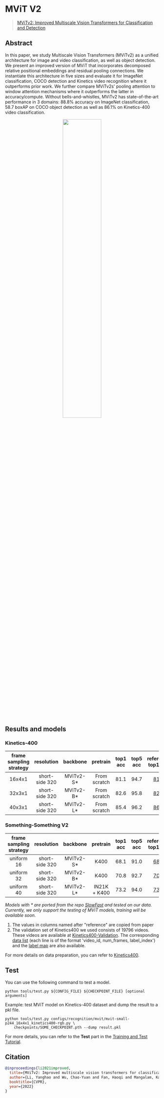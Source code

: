 # MViT V2

> [MViTv2: Improved Multiscale Vision Transformers for Classification and Detection](http://openaccess.thecvf.com//content/CVPR2022/papers/Li_MViTv2_Improved_Multiscale_Vision_Transformers_for_Classification_and_Detection_CVPR_2022_paper.pdf)

<!-- [ALGORITHM] -->

## Abstract

<!-- [ABSTRACT] -->

In this paper, we study Multiscale Vision Transformers (MViTv2) as a unified architecture for image and video
classification, as well as object detection. We present an improved version of MViT that incorporates
decomposed relative positional embeddings and residual pooling connections. We instantiate this architecture
in five sizes and evaluate it for ImageNet classification, COCO detection and Kinetics video recognition where
it outperforms prior work. We further compare MViTv2s' pooling attention to window attention mechanisms where
it outperforms the latter in accuracy/compute. Without bells-and-whistles, MViTv2 has state-of-the-art
performance in 3 domains: 88.8% accuracy on ImageNet classification, 58.7 boxAP on COCO object detection as
well as 86.1% on Kinetics-400 video classification.

<!-- [IMAGE] -->

<div align=center>
<img src="https://user-images.githubusercontent.com/33249023/196627033-03a4e9b1-082e-42ee-a2a0-77f874fe632a.png" width="50%"/>
</div>

## Results and models

### Kinetics-400

| frame sampling strategy |   resolution   |  backbone  |   pretrain   | top1 acc | top5 acc |       reference top1 acc        |       reference top1 acc        | testing protocol | FLOPs | params |       config        |       ckpt        |
| :---------------------: | :------------: | :--------: | :----------: | :------: | :------: | :-----------------------------: | :-----------------------------: | :--------------: | :---: | :----: | :-----------------: | :---------------: |
|         16x4x1          | short-side 320 | MViTv2-S\* | From scratch |   81.1   |   94.7   | [81.0](https://github.com/facebookresearch/SlowFast/blob/main/projects/mvitv2/README.md) | [94.6](https://github.com/facebookresearch/SlowFast/blob/main/projects/mvitv2/README.md) | 5 clips x 1 crop |  64G  | 34.5M  | [config](/configs/recognition/mvit/mvit-small-p244_16x4x1_kinetics400-rgb.py) | [ckpt](https://download.openmmlab.com/mmaction/v1.0/recognition/mvit/converted/mvit-small-p244_16x4x1_kinetics400-rgb_20221021-9ebaaeed.pth) |
|         32x3x1          | short-side 320 | MViTv2-B\* | From scratch |   82.6   |   95.8   | [82.9](https://github.com/facebookresearch/SlowFast/blob/main/projects/mvitv2/README.md) | [95.7](https://github.com/facebookresearch/SlowFast/blob/main/projects/mvitv2/README.md) | 5 clips x 1 crop | 225G  | 51.2M  | [config](/configs/recognition/mvit/mvit-base-p244_32x3x1_kinetics400-rgb.py) | [ckpt](https://download.openmmlab.com/mmaction/v1.0/recognition/mvit/converted/mvit-base-p244_32x3x1_kinetics400-rgb_20221021-f392cd2d.pth) |
|         40x3x1          | short-side 320 | MViTv2-L\* | From scratch |   85.4   |   96.2   | [86.1](https://github.com/facebookresearch/SlowFast/blob/main/projects/mvitv2/README.md) | [97.0](https://github.com/facebookresearch/SlowFast/blob/main/projects/mvitv2/README.md) | 5 clips x 3 crop | 2828G |  213M  | [config](/configs/recognition/mvit/mvit-large-p244_40x3x1_kinetics400-rgb.py) | [ckpt](https://download.openmmlab.com/mmaction/v1.0/recognition/mvit/converted/mvit-large-p244_40x3x1_kinetics400-rgb_20221021-11fe1f97.pth) |

### Something-Something V2

| frame sampling strategy |   resolution   |  backbone  |   pretrain   | top1 acc | top5 acc |       reference top1 acc       |       reference top1 acc        | testing protocol  | FLOPs | params |       config        |       ckpt        |
| :---------------------: | :------------: | :--------: | :----------: | :------: | :------: | :----------------------------: | :-----------------------------: | :---------------: | :---: | :----: | :-----------------: | :---------------: |
|       uniform 16        | short-side 320 | MViTv2-S\* |     K400     |   68.1   |   91.0   | [68.2](https://github.com/facebookresearch/SlowFast/blob/main/projects/mvitv2/README.md) | [91.4](https://github.com/facebookresearch/SlowFast/blob/main/projects/mvitv2/README.md) | 1 clips x 3 crops |  64G  | 34.4M  | [config](/configs/recognition/mvit/mvit-small-p244_u16_sthv2-rgb.py) | [ckpt](https://download.openmmlab.com/mmaction/v1.0/recognition/mvit/converted/mvit-small-p244_u16_sthv2-rgb_20221021-65ecae7d.pth) |
|       uniform 32        | short-side 320 | MViTv2-B\* |     K400     |   70.8   |   92.7   | [70.5](https://github.com/facebookresearch/SlowFast/blob/main/projects/mvitv2/README.md) | [92.7](https://github.com/facebookresearch/SlowFast/blob/main/projects/mvitv2/README.md) | 1 clips x 3 crops | 225G  | 51.1M  | [config](/configs/recognition/mvit/mvit-base-p244_u32_sthv2-rgb.py) | [ckpt](https://download.openmmlab.com/mmaction/v1.0/recognition/mvit/converted/mvit-base-p244_u32_sthv2-rgb_20221021-d5de5da6.pth) |
|       uniform 40        | short-side 320 | MViTv2-L\* | IN21K + K400 |   73.2   |   94.0   | [73.3](https://github.com/facebookresearch/SlowFast/blob/main/projects/mvitv2/README.md) | [94.0](https://github.com/facebookresearch/SlowFast/blob/main/projects/mvitv2/README.md) | 1 clips x 3 crops | 2828G |  213M  | [config](/configs/recognition/mvit/mvit-large-p244_u40_sthv2-rgb.py) | [ckpt](https://download.openmmlab.com/mmaction/v1.0/recognition/mvit/converted/mvit-large-p244_u40_sthv2-rgb_20221021-61696e07.pth) |

*Models with * are ported from the repo [SlowFast](https://github.com/facebookresearch/SlowFast/) and tested on our data. Currently, we only support the testing of MViT models, training will be available soon.*

1. The values in columns named after "reference" are copied from paper
2. The validation set of Kinetics400 we used consists of 19796 videos. These videos are available at [Kinetics400-Validation](https://mycuhk-my.sharepoint.com/:u:/g/personal/1155136485_link_cuhk_edu_hk/EbXw2WX94J1Hunyt3MWNDJUBz-nHvQYhO9pvKqm6g39PMA?e=a9QldB). The corresponding [data list](https://download.openmmlab.com/mmaction/dataset/k400_val/kinetics_val_list.txt) (each line is of the format 'video_id, num_frames, label_index') and the [label map](https://download.openmmlab.com/mmaction/dataset/k400_val/kinetics_class2ind.txt) are also available.

For more details on data preparation, you can refer to [Kinetics400](/tools/data/kinetics/README.md).

## Test

You can use the following command to test a model.

```shell
python tools/test.py ${CONFIG_FILE} ${CHECKPOINT_FILE} [optional arguments]
```

Example: test MViT model on Kinetics-400 dataset and dump the result to a pkl file.

```shell
python tools/test.py configs/recognition/mvit/mvit-small-p244_16x4x1_kinetics400-rgb.py \
    checkpoints/SOME_CHECKPOINT.pth --dump result.pkl
```

For more details, you can refer to the **Test** part in the [Training and Test Tutorial](/docs/en/user_guides/4_train_test.md).

## Citation

```bibtex
@inproceedings{li2021improved,
  title={MViTv2: Improved multiscale vision transformers for classification and detection},
  author={Li, Yanghao and Wu, Chao-Yuan and Fan, Haoqi and Mangalam, Karttikeya and Xiong, Bo and Malik, Jitendra and Feichtenhofer, Christoph},
  booktitle={CVPR},
  year={2022}
}
```
